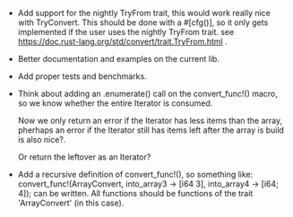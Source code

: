 -   Add support for the nightly TryFrom trait, this would work really nice with TryConvert.
    This should be done with a #[cfg()], so it only gets implemented if the user uses the nightly TryFrom trait.
    see https://doc.rust-lang.org/std/convert/trait.TryFrom.html .

-   Better documentation and examples on the current lib.

-   Add proper tests and benchmarks.

-   Think about adding an .enumerate() call on the convert_func!() macro,
    so we know whether the entire Iterator is consumed.

    Now we only return an error if the Iterator has less items than the array,
    pherhaps an error if the Iterator still has items left after the array is build is also nice?.

    Or return the leftover as an Iterator?

-   Add a recursive definition of convert_func!(),
    so something like:
        convert_func!(ArrayConvert, into_array3 -> [i64 3], into_array4 -> [i64; 4]);
    can be written. All functions should be functions of the trait 'ArrayConvert' (in this case).